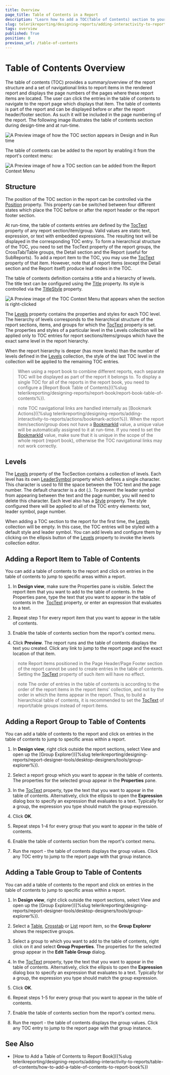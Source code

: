 ```yaml
---
title: Overview
page_title: Table of Contents in a Report 
description: "Learn how to add a TOC(Table of Contents) section to your report, as well as how to change its Structure and how the TOC Levels are determined."
slug: telerikreporting/designing-reports/adding-interactivity-to-reports/table-of-contents/overview
tags: overview
published: True
position: 0
previous_url: /table-of-contents
---
```


# Table of Contents Overview

The table of contents (TOC) provides a summary/overview of the report structure and a set of navigational links to report items in the rendered report and displays the page numbers of the pages where these report items are located. The user can click the entries in the table of contents to navigate to the report page which displays that item. The table of contents is part of the report and can be displayed before or after the report header/footer section. As such it will be included in the page numbering of the report. The following image illustrates the table of contents section during design-time and at run-time.

![A Preview image of how the TOC section appears in Design and in Run time](images/toc01.png)

The table of contents can be added to the report by enabling it from the report's context menu:

![A Preview image of how a TOC section can be added from the Report Context Menu](images/tocReportContextMenu.png)

## Structure

The position of the TOC section in the report can be controlled via the [Position](/api/Telerik.Reporting.TocSection#Telerik_Reporting_TocSection_Position) property. This property can be switched between four different states which place the TOC before or after the report header or the report footer section.

At run-time, the table of contents entries are defined by the [TocText](/api/Telerik.Reporting.ReportItemBase#Telerik_Reporting_ReportItemBase_TocText) property of any report section/item/group. Valid values are static text, expression, or text with embedded expressions. The resulting text will be displayed in the corresponding TOC entry. To form a hierarchical structure of the TOC, you need to set the TocText property of the report groups, the CrossTab/Table groups, the Detail section and the Report (useful for SubReports). To add a report item to the TOC, you may use the [TocText](/api/Telerik.Reporting.ReportItemBase#Telerik_Reporting_ReportItemBase_TocText) property of that item. However, note that all report items (except the Detail section and the Report itself) produce leaf nodes in the TOC.

The table of contents definition contains a title and a hierarchy of levels. The title text can be configured using the [Title](/api/Telerik.Reporting.TocSection#Telerik_Reporting_TocSection_Title) property. Its style is controlled via the [TitleStyle](/api/Telerik.Reporting.TocSection#Telerik_Reporting_TocSection_TitleStyle) property.

![A Preview image of the TOC Context Menu that appears when the section is right-clicked](images/tocContextMenu.png)

The [Levels](/api/Telerik.Reporting.TocSection#Telerik_Reporting_TocSection_Levels) property contains the properties and styles for each TOC level. The hierarchy of levels corresponds to the hierarchical structure of the report sections, items, and groups for which the [TocText](/api/Telerik.Reporting.ReportItemBase#Telerik_Reporting_ReportItemBase_TocText) property is set. The properties and styles of a particular level in the Levels collection will be applied only to TOC entries for report sections/items/groups which have the exact same level in the report hierarchy.

When the report hierarchy is deeper (has more levels) than the number of levels defined in the [Levels](/api/Telerik.Reporting.TocSection#Telerik_Reporting_TocSection_Levels) collection, the style of the last TOC level in the collection will be applied to the remaining TOC entries.

> When using a report book to combine different reports, each separate TOC will be displayed as part of the report it belongs to. To display a single TOC for all of the reports in the report book, you need to configure a [Report Book Table of Contents]({%slug telerikreporting/designing-reports/report-book/report-book-table-of-contents%}).

>note TOC navigational links are handled internally as [Bookmark Actions]({%slug telerikreporting/designing-reports/adding-interactivity-to-reports/actions/bookmark-action%}). When the report item/section/group does not have a [BookmarkId](/api/Telerik.Reporting.ReportItemBase#Telerik_Reporting_ReportItemBase_BookmarkId) value, a unique value will be automatically assigned to it at run-time. If you need to set the [BookmarkId](/api/Telerik.Reporting.ReportItemBase#Telerik_Reporting_ReportItemBase_BookmarkId) value, make sure that it is unique in the scope of the whole report (report book), otherwise the TOC navigational links may not work correctly.

## Levels

The [Levels](/api/Telerik.Reporting.TocSection#Telerik_Reporting_TocSection_Levels) property of the TocSection contains a collection of levels. Each level has its own [LeaderSymbol](/api/Telerik.Reporting.TocLevel#Telerik_Reporting_TocLevel_LeaderSymbol) property which defines a single character. This character is used to fill the space between the TOC text and the page number. The default character is a dot (.). To prevent the leader symbol from appearing between the text and the page number, you will need to delete this character. Each level also has a [Style](/api/Telerik.Reporting.Drawing#Telerik_Reporting_Drawing_Style) property. The style configured there will be applied to all of the TOC entry elements: text, leader symbol, page number.

When adding a TOC section to the report for the first time, the [Levels](/api/Telerik.Reporting.TocSection#Telerik_Reporting_TocSection_Levels) collection will be empty. In this case, the TOC entries will be styled with a default style and leader symbol. You can add levels and configure them by clicking on the ellipsis button of the [Levels](/api/Telerik.Reporting.TocSection#Telerik_Reporting_TocSection_Levels) property to invoke the levels collection editor.

## Adding a Report Item to Table of Contents

You can add a table of contents to the report and click on entries in the table of contents to jump to specific areas within a report.

1. In __Design view__, make sure the Properties pane is visible. Select the report item that you want to add to the table of contents. In the Properties pane, type the text that you want to appear in the table of contents in the  [TocText](/api/Telerik.Reporting.ReportItemBase#Telerik_Reporting_ReportItemBase_TocText) property, or enter an expression that evaluates to a text.

1. Repeat step 1 for every report item that you want to appear in the table of contents.

1. Enable the table of contents section from the report's context menu.

1. Click __Preview__. The report runs and the table of contents displays the text you created. Click any link to jump to the report page and the exact location of that item.

>note Report items positioned in the Page Header/Page Footer section of the report cannot be used to create entries in the table of contents. Setting the [TocText](/api/Telerik.Reporting.ReportItemBase#Telerik_Reporting_ReportItemBase_TocText) property of such item will have no effect.

>note The order of entries in the table of contents is according to the order of the report items in the report items' collection, and not by the order in which the items appear in the report. Thus, to build a hierarchical table of contents, it is recommended to set the [TocText](/api/Telerik.Reporting.ReportItemBase#Telerik_Reporting_ReportItemBase_TocText) of report/table groups instead of report items.

## Adding a Report Group to Table of Contents

You can add a table of contents to the report and click on entries in the table of contents to jump to specific areas within a report.

1. In __Design view__, right click outside the report sections, select View and open up the [Group Explorer]({%slug telerikreporting/designing-reports/report-designer-tools/desktop-designers/tools/group-explorer%}).

1. Select a report group which you want to appear in the table of contents. The properties for the selected group appear in the __Properties__ pane.

1. In the [TocText](/api/Telerik.Reporting.Group#Telerik_Reporting_Group_TocText) property, type the text that you want to appear in the table of contents. Alternatively, click the ellipsis to open the __Expression__ dialog box to specify an expression that evaluates to a text. Typically for a group, the expression you type should match the group expression.

1. Click __OK__.

1. Repeat steps 1-4 for every group that you want to appear in the table of contents.

1. Enable the table of contents section from the report's context menu.

1. Run the report - the table of contents displays the group values. Click any TOC entry to jump to the report page with that group instance.

## Adding a Table Group to Table of Contents

You can add a table of contents to the report and click on entries in the table of contents to jump to specific areas within a report.

1. In __Design view__, right click outside the report sections, select View and open up the [Group Explorer]({%slug telerikreporting/designing-reports/report-designer-tools/desktop-designers/tools/group-explorer%}).

1. Select a [Table](/api/Telerik.Reporting.Table), [Crosstab](/api/Telerik.Reporting.Crosstab) or [List](/api/Telerik.Reporting.List) report item, so the __Group Explorer__ shows the respective groups.

1. Select a group to which you want to add to the table of contents, right click on it and select __Group Properties__. The properties for the selected group appear in the __Edit Table Group__ dialog.

1. In the [TocText](/api/Telerik.Reporting.TableGroup#Telerik_Reporting_TableGroup_TocText) property, type the text that you want to appear in the table of contents. Alternatively, click the ellipsis to open the __Expression__ dialog box to specify an expression that evaluates to a text. Typically for a group, the expression you type should match the group expression.

1. Click __OK__.

1. Repeat steps 1-5 for every group that you want to appear in the table of contents.

1. Enable the table of contents section from the report's context menu.

1. Run the report - the table of contents displays the group values. Click any TOC entry to jump to the report page with that group instance.

## See Also

* [How to Add a Table of Contents to Report Book]({%slug telerikreporting/designing-reports/adding-interactivity-to-reports/table-of-contents/how-to-add-a-table-of-contents-to-report-book%})

